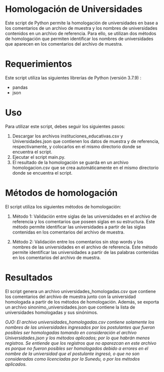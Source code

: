 # Homologación de Universidades
Este script de Python permite la homologación de universidades en base a los comentarios de un archivo de muestra y los nombres de universidades contenidos en un archivo de referencia. Para ello, se utilizan dos métodos de homologación que permiten identificar los nombres de universidades que aparecen en los comentarios del archivo de muestra.

# Requerimientos
Este script utiliza las siguientes librerías de Python (versión 3.7.9) :

* pandas
* json

# Uso
Para utilizar este script, debes seguir los siguientes pasos:

1. Descargar los archivos instituciones_educativas.csv y Universidades.json que contienen los datos de muestra y de referencia, respectivamente, y colocarlos en el mismo directorio donde se encuentra el script.
2. Ejecutar el script main.py.
3. El resultado de la homologación se guarda en un archivo homologacion.csv que se crea automáticamente en el mismo directorio donde se encuentra el script.

# Métodos de homologación
El script utiliza los siguientes métodos de homologación:

1. Método 1: Validación entre siglas de las universidades en el archivo de referencia y los comentarios que poseen siglas en su estructura. Este método permite identificar las universidades a partir de las siglas contenidas en los comentarios del archivo de muestra.

2. Método 2: Validación entre los comentarios sin stop words y los nombres de las universidades en el archivo de referencia. Este método permite identificar las universidades a partir de las palabras contenidas en los comentarios del archivo de muestra.

# Resultados
El script genera un archivo universidades_homologadas.csv que contiene los comentarios del archivo de muestra junto con la universidad homologada a partir de los métodos de homologación. Además, se exporta un archivo sinonimo_universidades.json que contiene la lista de universidades homologadas y sus sinónimos.

_OJO: El archivo universidades_homologadas.csv contiene solamente los nombres de las universidades ingresados por los postulantes que fueron posibles ser homologadas tomando en consideración el archivo Universidades.json y los métodos aplicados; por lo que habrán menos registros. Se entiende que los registros que no aparezcan en este archivo es porque no fueron posibles ser homologados debido a errores en el nombre de la universidad que el postulante ingresó, o que no son consideradas como licenciadas por la Sunedu, o por los métodos aplicados._

